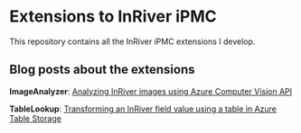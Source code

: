 # Extensions to InRiver iPMC
This repository contains all the InRiver iPMC extensions I develop.

## Blog posts about the extensions
**ImageAnalyzer**: [Analyzing InRiver images using Azure Computer Vision API](https://stefanolsen.com/posts/analyzing-inriver-images-using-azure-computer-vision-api/)

**TableLookup**: [Transforming an InRiver field value using a table in Azure Table Storage](https://stefanolsen.com/posts/transforming-an-inriver-field-value-using-a-table-in-azure-table-storage/)